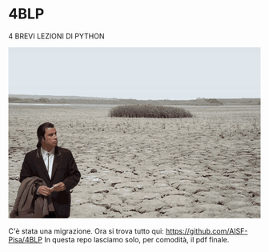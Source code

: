 # 4BLP
4 BREVI LEZIONI DI PYTHON



![](travolta-desert.gif)


C'è stata una migrazione. Ora si trova tutto qui: https://github.com/AISF-Pisa/4BLP
In questa repo lasciamo solo, per comodità, il pdf finale.
